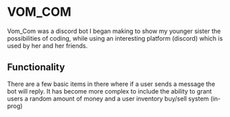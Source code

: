 # VOM_COM

Vom_Com was a discord bot I began making to show my younger sister the possibilities of coding, while using an interesting platform (discord) which is used by her and her friends.

## Functionality

There are a few basic items in there where if a user sends a message the bot will reply. It has become more complex to include the ability to grant users a random amount of money and a user inventory buy/sell system (in-prog)
